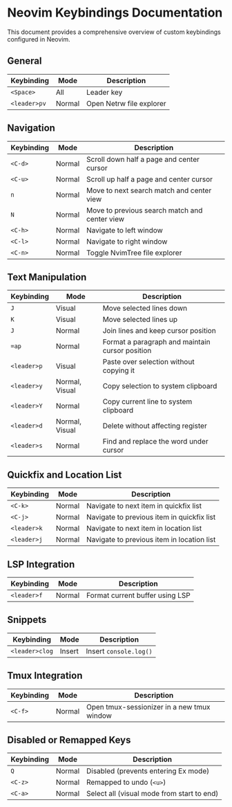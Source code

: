 # Neovim Keybindings Documentation

This document provides a comprehensive overview of custom keybindings configured in Neovim.

## General

| Keybinding | Mode | Description |
|------------|------|-------------|
| `<Space>` | All | Leader key |
| `<leader>pv` | Normal | Open Netrw file explorer |

## Navigation

| Keybinding | Mode | Description |
|------------|------|-------------|
| `<C-d>` | Normal | Scroll down half a page and center cursor |
| `<C-u>` | Normal | Scroll up half a page and center cursor |
| `n` | Normal | Move to next search match and center view |
| `N` | Normal | Move to previous search match and center view |
| `<C-h>` | Normal | Navigate to left window |
| `<C-l>` | Normal | Navigate to right window |
| `<C-n>` | Normal | Toggle NvimTree file explorer |

## Text Manipulation

| Keybinding | Mode | Description |
|------------|------|-------------|
| `J` | Visual | Move selected lines down |
| `K` | Visual | Move selected lines up |
| `J` | Normal | Join lines and keep cursor position |
| `=ap` | Normal | Format a paragraph and maintain cursor position |
| `<leader>p` | Visual | Paste over selection without copying it |
| `<leader>y` | Normal, Visual | Copy selection to system clipboard |
| `<leader>Y` | Normal | Copy current line to system clipboard |
| `<leader>d` | Normal, Visual | Delete without affecting register |
| `<leader>s` | Normal | Find and replace the word under cursor |

## Quickfix and Location List

| Keybinding | Mode | Description |
|------------|------|-------------|
| `<C-k>` | Normal | Navigate to next item in quickfix list |
| `<C-j>` | Normal | Navigate to previous item in quickfix list |
| `<leader>k` | Normal | Navigate to next item in location list |
| `<leader>j` | Normal | Navigate to previous item in location list |

## LSP Integration

| Keybinding | Mode | Description |
|------------|------|-------------|
| `<leader>f` | Normal | Format current buffer using LSP |

## Snippets

| Keybinding | Mode | Description |
|------------|------|-------------|
| `<leader>clog` | Insert | Insert `console.log()` |

## Tmux Integration

| Keybinding | Mode | Description |
|------------|------|-------------|
| `<C-f>` | Normal | Open tmux-sessionizer in a new tmux window |

## Disabled or Remapped Keys

| Keybinding | Mode | Description |
|------------|------|-------------|
| `Q` | Normal | Disabled (prevents entering Ex mode) |
| `<C-z>` | Normal | Remapped to undo (`<u>`) |
| `<C-a>` | Normal | Select all (visual mode from start to end) |
